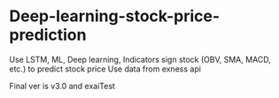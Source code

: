 # Deep-learning-stock-price-prediction
Use LSTM, ML, Deep learning, Indicators sign stock (OBV, SMA, MACD, etc.) to predict stock price
Use data from exness api

Final ver is v3.0 and exaiTest
